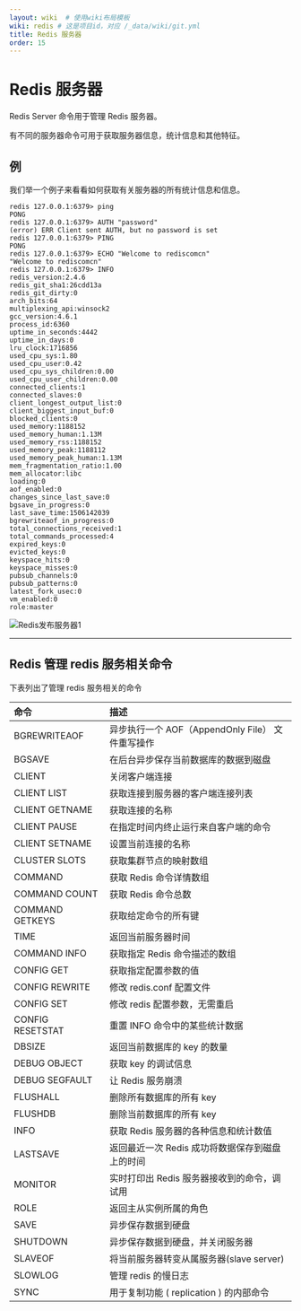 ```yaml
---
layout: wiki  # 使用wiki布局模板
wiki: redis # 这是项目id，对应 /_data/wiki/git.yml
title: Redis 服务器
order: 15
---
```


# Redis 服务器

Redis Server 命令用于管理 Redis 服务器。

有不同的服务器命令可用于获取服务器信息，统计信息和其他特征。



## 例

我们举一个例子来看看如何获取有关服务器的所有统计信息和信息。

```
redis 127.0.0.1:6379> ping  
PONG  
redis 127.0.0.1:6379> AUTH "password"  
(error) ERR Client sent AUTH, but no password is set  
redis 127.0.0.1:6379> PING  
PONG  
redis 127.0.0.1:6379> ECHO "Welcome to rediscomcn"  
"Welcome to rediscomcn"  
redis 127.0.0.1:6379> INFO  
redis_version:2.4.6  
redis_git_sha1:26cdd13a  
redis_git_dirty:0  
arch_bits:64  
multiplexing_api:winsock2  
gcc_version:4.6.1  
process_id:6360  
uptime_in_seconds:4442  
uptime_in_days:0  
lru_clock:1716856  
used_cpu_sys:1.80  
used_cpu_user:0.42  
used_cpu_sys_children:0.00  
used_cpu_user_children:0.00  
connected_clients:1  
connected_slaves:0  
client_longest_output_list:0  
client_biggest_input_buf:0  
blocked_clients:0  
used_memory:1188152  
used_memory_human:1.13M  
used_memory_rss:1188152  
used_memory_peak:1188112  
used_memory_peak_human:1.13M  
mem_fragmentation_ratio:1.00  
mem_allocator:libc  
loading:0  
aof_enabled:0  
changes_since_last_save:0  
bgsave_in_progress:0  
last_save_time:1506142039  
bgrewriteaof_in_progress:0  
total_connections_received:1  
total_commands_processed:4  
expired_keys:0  
evicted_keys:0  
keyspace_hits:0  
keyspace_misses:0  
pubsub_channels:0  
pubsub_patterns:0  
latest_fork_usec:0  
vm_enabled:0  
role:master  
```

![Redis发布服务器1](https://cdn.jsdelivr.net/gh/yanhuo075/images-repo/upload/redis-server1-1.png)

------



## Redis 管理 redis 服务相关命令

下表列出了管理 redis 服务相关的命令

| 命令             | 描述                                             |
| :--------------- | :----------------------------------------------- |
| BGREWRITEAOF     | 异步执行一个 AOF（AppendOnly File） 文件重写操作 |
| BGSAVE           | 在后台异步保存当前数据库的数据到磁盘             |
| CLIENT           | 关闭客户端连接                                   |
| CLIENT LIST      | 获取连接到服务器的客户端连接列表                 |
| CLIENT GETNAME   | 获取连接的名称                                   |
| CLIENT PAUSE     | 在指定时间内终止运行来自客户端的命令             |
| CLIENT SETNAME   | 设置当前连接的名称                               |
| CLUSTER SLOTS    | 获取集群节点的映射数组                           |
| COMMAND          | 获取 Redis 命令详情数组                          |
| COMMAND COUNT    | 获取 Redis 命令总数                              |
| COMMAND GETKEYS  | 获取给定命令的所有键                             |
| TIME             | 返回当前服务器时间                               |
| COMMAND INFO     | 获取指定 Redis 命令描述的数组                    |
| CONFIG GET       | 获取指定配置参数的值                             |
| CONFIG REWRITE   | 修改 redis.conf 配置文件                         |
| CONFIG SET       | 修改 redis 配置参数，无需重启                    |
| CONFIG RESETSTAT | 重置 INFO 命令中的某些统计数据                   |
| DBSIZE           | 返回当前数据库的 key 的数量                      |
| DEBUG OBJECT     | 获取 key 的调试信息                              |
| DEBUG SEGFAULT   | 让 Redis 服务崩溃                                |
| FLUSHALL         | 删除所有数据库的所有 key                         |
| FLUSHDB          | 删除当前数据库的所有 key                         |
| INFO             | 获取 Redis 服务器的各种信息和统计数值            |
| LASTSAVE         | 返回最近一次 Redis 成功将数据保存到磁盘上的时间  |
| MONITOR          | 实时打印出 Redis 服务器接收到的命令，调试用      |
| ROLE             | 返回主从实例所属的角色                           |
| SAVE             | 异步保存数据到硬盘                               |
| SHUTDOWN         | 异步保存数据到硬盘，并关闭服务器                 |
| SLAVEOF          | 将当前服务器转变从属服务器(slave server)         |
| SLOWLOG          | 管理 redis 的慢日志                              |
| SYNC             | 用于复制功能 ( replication ) 的内部命令          |
